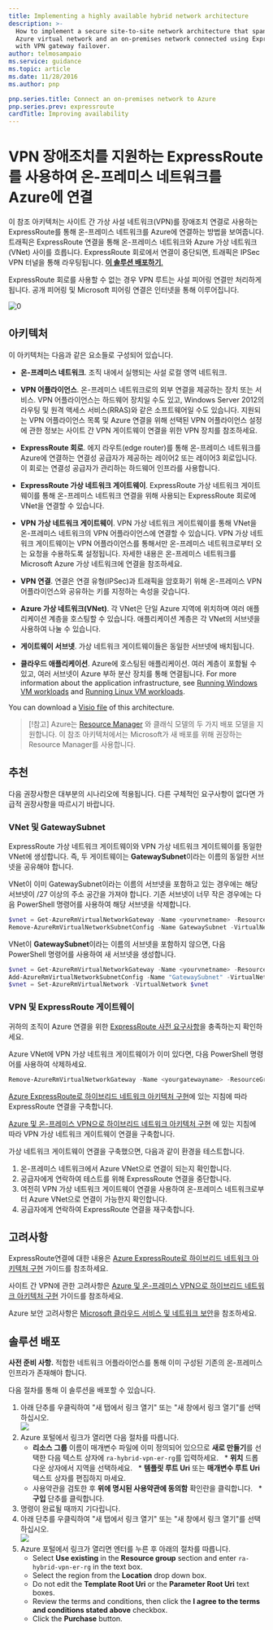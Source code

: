 ```yaml
---
title: Implementing a highly available hybrid network architecture
description: >-
  How to implement a secure site-to-site network architecture that spans an
  Azure virtual network and an on-premises network connected using ExpressRoute
  with VPN gateway failover.
author: telmosampaio
ms.service: guidance
ms.topic: article
ms.date: 11/28/2016
ms.author: pnp

pnp.series.title: Connect an on-premises network to Azure
pnp.series.prev: expressroute
cardTitle: Improving availability
---
```

# VPN 장애조치를 지원하는 ExpressRoute를 사용하여 온-프레미스 네트워크를 Azure에 연결

이 참조 아키텍처는 사이트 간 가상 사설 네트워크(VPN)를 장애조치 연결로 사용하는 ExpressRoute를 통해 온-프레미스 네트워크를 Azure에 연결하는 방법을 보여줍니다. 트래픽은 ExpressRoute 연결을 통해 온-프레미스 네트워크와 Azure 가상 네트워크(VNet) 사이를 흐릅니다. ExpressRoute 회로에서 연결이 중단되면, 트래픽은 IPSec VPN 터널을 통해 라우팅됩니다. [**이 솔루션 배포하기**.](#deploy-the-solution)

ExpressRoute 회로를 사용할 수 없는 경우 VPN 루트는 사설 피어링 연결만 처리하게 됩니다. 공개 피어링 및 Microsoft 피어링 연결은 인터넷을 통해 이루어집니다. 

![[0]][0]

## 아키텍처 

이 아키텍처는 다음과 같은 요소들로 구성되어 있습니다.

* **온-프레미스 네트워크**. 조직 내에서 실행되는 사설 로컬 영역 네트워크.

* **VPN 어플라이언스**. 온-프레미스 네트워크로의 외부 연결을 제공하는 장치 또는 서비스. VPN 어플라이언스는 하드웨어 장치일 수도 있고, Windows Server 2012의 라우팅 및 원격 액세스 서비스(RRAS)와 같은 소프트웨어일 수도 있습니다. 지원되는 VPN 어플라이언스 목록 및 Azure 연결을 위해 선택된 VPN 어플라이언스 설정에 관한 정보는 사이트 간 VPN 게이트웨이 연결을 위한 VPN 장치를 참조하세요.

* **ExpressRoute 회로**. 에지 라우트(edge router)를 통해 온-프레미스 네트워크를 Azure에 연결하는 연결성 공급자가 제공하는 레이어2 또는 레이어3 회로입니다. 이 회로는 연결성 공급자가 관리하는 하드웨어 인프라를 사용합니다.

* **ExpressRoute 가상 네트워크 게이트웨이**. ExpressRoute 가상 네트워크 게이트웨이를 통해 온-프레미스 네트워크 연결을 위해 사용되는 ExpressRoute 회로에 VNet을 연결할 수 있습니다.

* **VPN 가상 네트워크 게이트웨이**. VPN 가상 네트워크 게이트웨이를 통해 VNet을 온-프레미스 네트워크의 VPN 어플라이언스에 연결할 수 있습니다. VPN 가상 네트워크 게이트웨이는 VPN 어플라이언스를 통해서만 온-프레미스 네트워크로부터 오는 요청을 수용하도록 설정됩니다. 자세한 내용은 온-프레미스 네트워크를 Microsoft Azure 가상 네트워크에 연결을 참조하세요.

* **VPN 연결**. 연결은 연결 유형(IPSec)과 트래픽을 암호화기 위해 온-프레미스 VPN 어플라이언스와 공유하는 키를 지정하는 속성을 갖습니다.

* **Azure 가상 네트워크(VNet)**. 각 VNet은 단일 Azure 지역에 위치하며 여러 애플리케이션 계층을 호스팅할 수 있습니다. 애플리케이션 계층은 각 VNet의 서브넷을 사용하여 나눌 수 있습니다.

* **게이트웨이 서브넷**. 가상 네트워크 게이트웨이들은 동일한 서브넷에 배치됩니다.

* **클라우드 애플리케이션**. Azure에 호스팅된 애플리케이션. 여러 계층이 포함될 수 있고, 여러 서브넷이 Azure 부하 분산 장치를 통해 연결됩니다. For more information about the application infrastructure, see [Running Windows VM workloads][windows-vm-ra] and [Running Linux VM workloads][linux-vm-ra].

You can download a [Visio file](https://aka.ms/arch-diagrams) of this architecture.

> [!참고]
> Azure는 [Resource Manager](/azure/azure-resource-manager/resource-group-overview) 와 클래식 모델의 두 가지 배포 모델을 지원합니다. 이 참조 아키텍처에서는 Microsoft가 새 배포를 위해 권장하는 Resource Manager를 사용합니다.
> 
> 

## 추천

다음 권장사항은 대부분의 시나리오에 적용됩니다. 다른 구체적인 요구사항이 없다면 가급적 권장사항을 따르시기 바랍니다.

### VNet 및 GatewaySubnet

ExpressRoute 가상 네트워크 게이트웨이와 VPN 가상 네트워크 게이트웨이를 동일한 VNet에 생성합니다. 즉, 두 게이트웨이는 **GatewaySubnet**이라는 이름의 동일한 서브넷을 공유해야 합니다.

VNet이 이미 GatewaySubnet이라는 이름의 서브넷을 포함하고 있는 경우에는 해당 서브넷이 /27 이상의 주소 공간을 가져야 합니다. 기존 서브넷이 너무 작은 경우에는 다음 PowerShell 명령어를 사용하여 해당 서브넷을 삭제합니다. 

```powershell
$vnet = Get-AzureRmVirtualNetworkGateway -Name <yourvnetname> -ResourceGroupName <yourresourcegroup>
Remove-AzureRmVirtualNetworkSubnetConfig -Name GatewaySubnet -VirtualNetwork $vnet
```

VNet이 **GatewaySubnet**이라는 이름의 서브넷을 포함하지 않으면, 다음 PowerShell 명령어를 사용하여 새 서브넷을 생성합니다.

```powershell
$vnet = Get-AzureRmVirtualNetworkGateway -Name <yourvnetname> -ResourceGroupName <yourresourcegroup>
Add-AzureRmVirtualNetworkSubnetConfig -Name "GatewaySubnet" -VirtualNetwork $vnet -AddressPrefix "10.200.255.224/27"
$vnet = Set-AzureRmVirtualNetwork -VirtualNetwork $vnet
```

### VPN 및 ExpressRoute 게이트웨이

귀하의 조직이 Azure 연결을 위한 [ExpressRoute 사전 요구사항][expressroute-prereq]을 충족하는지 확인하세요.

Azure VNet에 VPN 가상 네트워크 게이트웨이가 이미 있다면, 다음 PowerShell 명령어를 사용하여 삭제하세요.

```powershell
Remove-AzureRmVirtualNetworkGateway -Name <yourgatewayname> -ResourceGroupName <yourresourcegroup>
```

[Azure ExpressRoute로 하이브리드 네트워크 아키텍처 구현][implementing-expressroute]에 있는 지침에 따라 ExpressRoute 연결을 구축합니다.

[Azure 및 온-프레미스 VPN으로 하이브리드 네트워크 아키텍처 구현][implementing-vpn] 에 있는 지침에 따라 VPN 가상 네트워크 게이트웨이 연결을 구축합니다.

가상 네트워크 게이트웨이 연결을 구축했으면, 다음과 같이 환경을 테스트합니다.

1. 온-프레미스 네트워크에서 Azure VNet으로 연결이 되는지 확인합니다.
2. 공급자에게 연락하여 테스트를 위해 ExpressRoute 연결을 중단합니다.
3. 여전히 VPN 가상 네트워크 게이트웨이 연결을 사용하여 온-프레미스 네트워크로부터 Azure VNet으로 연결이 가능한지 확인합니다.
4. 공급자에게 연락하여 ExpressRoute 연결을 재구축합니다.

## 고려사항

ExpressRoute연결에 대한 내용은 [Azure ExpressRoute로 하이브리드 네트워크 아키텍처 구현][guidance-expressroute] 가이드를 참조하세요.

사이트 간 VPN에 관한 고려사항은 [Azure 및 온-프레미스 VPN으로 하이브리드 네트워크 아키텍처 구현][guidance-vpn] 가이드를 참조하세요.

Azure 보안 고려사항은 [Microsoft 클라우드 서비스 및 네트워크 보안][best-practices-security]을 참조하세요.

## 솔루션 배포

**사전 준비 사항.** 적합한 네트워크 어플라이언스를 통해 이미 구성된 기존의 온-프레미스 인프라가 존재해야 합니다.

다음 절차를 통해 이 솔루션을 배포할 수 있습니다.

1. 아래 단추를 우클릭하여 "새 탭에서 링크 열기" 또는 "새 창에서 링크 열기"를 선택하십시오.<br><a href="https://portal.azure.com/#create/Microsoft.Template/uri/https%3A%2F%2Fraw.githubusercontent.com%2Fmspnp%2Freference-architectures%2Fmaster%2Fhybrid-networking%2Fexpressroute-vpn-failover%2Fazuredeploy.json" target="_blank"><img src="http://azuredeploy.net/deploybutton.png"/></a>
2. Azure 포털에서 링크가 열리면 다음 절차를 따릅니다.   
   * **리소스 그룹** 이름이 매개변수 파일에 이미 정의되어 있으므로 **새로 만들기**를 선택한 다음 텍스트 상자에 `ra-hybrid-vpn-er-rg`를 입력하세요.
   * **위치** 드롭다운 상자에서 지역을 선택하세요.
   * **템플릿 루트 Uri** 또는 **매개변수 루트 Uri** 텍스트 상자를 편집하지 마세요.
   * 사용약관을 검토한 후 **위에 명시된 사용약관에 동의함** 확인란을 클릭합니다.
   * **구입** 단추를 클릭합니다.
3. 명령이 완료될 때까지 기다립니다.
4. 아래 단추를 우클릭하여 "새 탭에서 링크 열기" 또는 "새 창에서 링크 열기"를 선택하십시오.<br><a href="https://portal.azure.com/#create/Microsoft.Template/uri/https%3A%2F%2Fraw.githubusercontent.com%2Fmspnp%2Freference-architectures%2Fmaster%2Fhybrid-networking%2Fexpressroute-vpn-failover%2Fazuredeploy-expressRouteCircuit.json" target="_blank"><img src="http://azuredeploy.net/deploybutton.png"/></a>
5. Azure 포털에서 링크가 열리면 엔터를 누른 후 아래의 절차를 따릅니다.
   * Select **Use existing** in the **Resource group** section and enter `ra-hybrid-vpn-er-rg` in the text box.
   * Select the region from the **Location** drop down box.
   * Do not edit the **Template Root Uri** or the **Parameter Root Uri** text boxes.
   * Review the terms and conditions, then click the **I agree to the terms and conditions stated above** checkbox.
   * Click the **Purchase** button.

<!-- links -->

[windows-vm-ra]: ../virtual-machines-windows/index.md
[linux-vm-ra]: ../virtual-machines-linux/index.md


[resource-manager-overview]: /azure/azure-resource-manager/resource-group-overview
[vpn-appliance]: /azure/vpn-gateway/vpn-gateway-about-vpn-devices
[azure-vpn-gateway]: /azure/vpn-gateway/vpn-gateway-about-vpngateways
[connect-to-an-Azure-vnet]: https://technet.microsoft.com/library/dn786406.aspx
[expressroute-prereq]: /azure/expressroute/expressroute-prerequisites
[implementing-expressroute]: ./expressroute.md
[implementing-vpn]: ./vpn.md
[guidance-expressroute]: ./expressroute.md
[guidance-vpn]: ./vpn.md
[best-practices-security]: /azure/best-practices-network-security
[solution-script]: https://github.com/mspnp/reference-architectures/tree/master/hybrid-networking/expressroute-vpn-failover/Deploy-ReferenceArchitecture.ps1
[azure-powershell-download]: https://azure.microsoft.com/documentation/articles/powershell-install-configure/
[naming conventions]: /azure/guidance/guidance-naming-conventions
[azure-cli]: https://azure.microsoft.com/documentation/articles/xplat-cli-install/
[visio-download]: http://download.microsoft.com/download/1/5/6/1569703C-0A82-4A9C-8334-F13D0DF2F472/RAs.vsdx
[0]: ../_images/blueprints/hybrid-network-expressroute-vpn-failover.png "Architecture of a highly available hybrid network architecture using ExpressRoute and VPN gateway"
[ARM-Templates]: https://azure.microsoft.com/documentation/articles/resource-group-authoring-templates/
